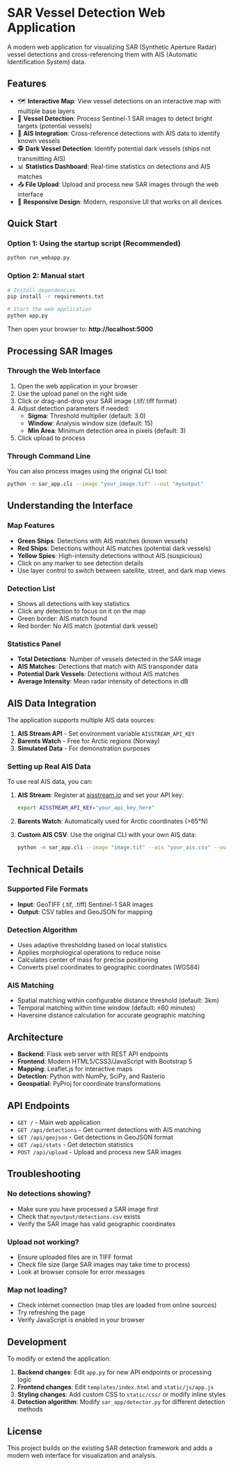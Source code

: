 # SAR Vessel Detection Web Application

A modern web application for visualizing SAR (Synthetic Aperture Radar) vessel detections and cross-referencing them with AIS (Automatic Identification System) data.

## Features

- 🗺️ **Interactive Map**: View vessel detections on an interactive map with multiple base layers
- 🚢 **Vessel Detection**: Process Sentinel-1 SAR images to detect bright targets (potential vessels)
- 📡 **AIS Integration**: Cross-reference detections with AIS data to identify known vessels
- 🕵️ **Dark Vessel Detection**: Identify potential dark vessels (ships not transmitting AIS)
- 📊 **Statistics Dashboard**: Real-time statistics on detections and AIS matches
- 📤 **File Upload**: Upload and process new SAR images through the web interface
- 📱 **Responsive Design**: Modern, responsive UI that works on all devices

## Quick Start

### Option 1: Using the startup script (Recommended)
```bash
python run_webapp.py
```

### Option 2: Manual start
```bash
# Install dependencies
pip install -r requirements.txt

# Start the web application
python app.py
```

Then open your browser to: **http://localhost:5000**

## Processing SAR Images

### Through the Web Interface
1. Open the web application in your browser
2. Use the upload panel on the right side
3. Click or drag-and-drop your SAR image (.tif/.tiff format)
4. Adjust detection parameters if needed:
   - **Sigma**: Threshold multiplier (default: 3.0)
   - **Window**: Analysis window size (default: 15)
   - **Min Area**: Minimum detection area in pixels (default: 3)
5. Click upload to process

### Through Command Line
You can also process images using the original CLI tool:
```bash
python -m sar_app.cli --image "your_image.tif" --out "myoutput"
```

## Understanding the Interface

### Map Features
- **Green Ships**: Detections with AIS matches (known vessels)
- **Red Ships**: Detections without AIS matches (potential dark vessels)
- **Yellow Spies**: High-intensity detections without AIS (suspicious)
- Click on any marker to see detection details
- Use layer control to switch between satellite, street, and dark map views

### Detection List
- Shows all detections with key statistics
- Click any detection to focus on it on the map
- Green border: AIS match found
- Red border: No AIS match (potential dark vessel)

### Statistics Panel
- **Total Detections**: Number of vessels detected in the SAR image
- **AIS Matches**: Detections that match with AIS transponder data
- **Potential Dark Vessels**: Detections without AIS matches
- **Average Intensity**: Mean radar intensity of detections in dB

## AIS Data Integration

The application supports multiple AIS data sources:

1. **AIS Stream API** - Set environment variable `AISSTREAM_API_KEY`
2. **Barents Watch** - Free for Arctic regions (Norway)
3. **Simulated Data** - For demonstration purposes

### Setting up Real AIS Data

To use real AIS data, you can:

1. **AIS Stream**: Register at [aisstream.io](https://aisstream.io) and set your API key:
   ```bash
   export AISSTREAM_API_KEY="your_api_key_here"
   ```

2. **Barents Watch**: Automatically used for Arctic coordinates (>65°N)

3. **Custom AIS CSV**: Use the original CLI with your own AIS data:
   ```bash
   python -m sar_app.cli --image "image.tif" --ais "your_ais.csv" --out "myoutput"
   ```

## Technical Details

### Supported File Formats
- **Input**: GeoTIFF (.tif, .tiff) Sentinel-1 SAR images
- **Output**: CSV tables and GeoJSON for mapping

### Detection Algorithm
- Uses adaptive thresholding based on local statistics
- Applies morphological operations to reduce noise
- Calculates center of mass for precise positioning
- Converts pixel coordinates to geographic coordinates (WGS84)

### AIS Matching
- Spatial matching within configurable distance threshold (default: 3km)
- Temporal matching within time window (default: ±60 minutes)
- Haversine distance calculation for accurate geographic matching

## Architecture

- **Backend**: Flask web server with REST API endpoints
- **Frontend**: Modern HTML5/CSS3/JavaScript with Bootstrap 5
- **Mapping**: Leaflet.js for interactive maps
- **Detection**: Python with NumPy, SciPy, and Rasterio
- **Geospatial**: PyProj for coordinate transformations

## API Endpoints

- `GET /` - Main web application
- `GET /api/detections` - Get current detections with AIS matching
- `GET /api/geojson` - Get detections in GeoJSON format
- `GET /api/stats` - Get detection statistics
- `POST /api/upload` - Upload and process new SAR images

## Troubleshooting

### No detections showing?
- Make sure you have processed a SAR image first
- Check that `myoutput/detections.csv` exists
- Verify the SAR image has valid geographic coordinates

### Upload not working?
- Ensure uploaded files are in TIFF format
- Check file size (large SAR images may take time to process)
- Look at browser console for error messages

### Map not loading?
- Check internet connection (map tiles are loaded from online sources)
- Try refreshing the page
- Verify JavaScript is enabled in your browser

## Development

To modify or extend the application:

1. **Backend changes**: Edit `app.py` for new API endpoints or processing logic
2. **Frontend changes**: Edit `templates/index.html` and `static/js/app.js`
3. **Styling changes**: Add custom CSS to `static/css/` or modify inline styles
4. **Detection algorithm**: Modify `sar_app/detector.py` for different detection methods

## License

This project builds on the existing SAR detection framework and adds a modern web interface for visualization and analysis.

